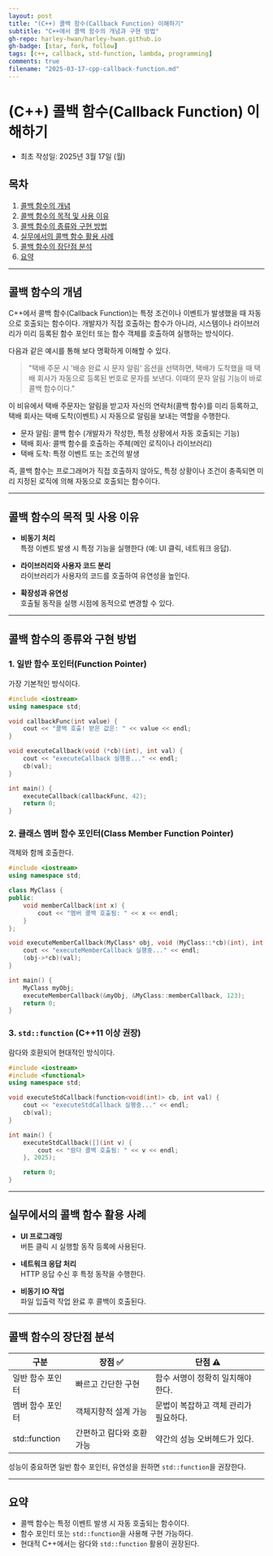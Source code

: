 ```yaml
---
layout: post
title: "(C++) 콜백 함수(Callback Function) 이해하기"
subtitle: "C++에서 콜백 함수의 개념과 구현 방법"
gh-repo: harley-hwan/harley-hwan.github.io
gh-badge: [star, fork, follow]
tags: [c++, callback, std-function, lambda, programming]
comments: true
filename: "2025-03-17-cpp-callback-function.md"
---
```


# (C++) 콜백 함수(Callback Function) 이해하기

- 최초 작성일: 2025년 3월 17일 (월)

## 목차

1. [콜백 함수의 개념](#콜백-함수의-개념)
2. [콜백 함수의 목적 및 사용 이유](#콜백-함수의-목적-및-사용-이유)
3. [콜백 함수의 종류와 구현 방법](#콜백-함수의-종류와-구현-방법)
4. [실무에서의 콜백 함수 활용 사례](#실무에서의-콜백-함수-활용-사례)
5. [콜백 함수의 장단점 분석](#콜백-함수의-장단점-분석)
6. [요약](#요약)

---

## 콜백 함수의 개념

C++에서 콜백 함수(Callback Function)는 특정 조건이나 이벤트가 발생했을 때 자동으로 호출되는 함수이다. 개발자가 직접 호출하는 함수가 아니라, 시스템이나 라이브러리가 미리 등록된 함수 포인터 또는 함수 객체를 호출하여 실행하는 방식이다.

다음과 같은 예시를 통해 보다 명확하게 이해할 수 있다.

> "택배 주문 시 '배송 완료 시 문자 알림' 옵션을 선택하면, 택배가 도착했을 때 택배 회사가 자동으로 등록된 번호로 문자를 보낸다. 이때의 문자 알림 기능이 바로 콜백 함수이다."

이 비유에서 택배 주문자는 알림을 받고자 자신의 연락처(콜백 함수)를 미리 등록하고, 택배 회사는 택배 도착(이벤트) 시 자동으로 알림을 보내는 역할을 수행한다.

- 문자 알림: 콜백 함수 (개발자가 작성한, 특정 상황에서 자동 호출되는 기능)
- 택배 회사: 콜백 함수를 호출하는 주체(메인 로직이나 라이브러리)
- 택배 도착: 특정 이벤트 또는 조건의 발생

즉, 콜백 함수는 프로그래머가 직접 호출하지 않아도, 특정 상황이나 조건이 충족되면 미리 지정된 로직에 의해 자동으로 호출되는 함수이다.

---

## 콜백 함수의 목적 및 사용 이유

- **비동기 처리**  
  특정 이벤트 발생 시 특정 기능을 실행한다 (예: UI 클릭, 네트워크 응답).

- **라이브러리와 사용자 코드 분리**  
  라이브러리가 사용자의 코드를 호출하여 유연성을 높인다.

- **확장성과 유연성**  
  호출될 동작을 실행 시점에 동적으로 변경할 수 있다.

---

## 콜백 함수의 종류와 구현 방법

### 1. 일반 함수 포인터(Function Pointer)
가장 기본적인 방식이다.

```cpp
#include <iostream>
using namespace std;

void callbackFunc(int value) {
    cout << "콜백 호출! 받은 값은: " << value << endl;
}

void executeCallback(void (*cb)(int), int val) {
    cout << "executeCallback 실행중..." << endl;
    cb(val);
}

int main() {
    executeCallback(callbackFunc, 42);
    return 0;
}
```

### 2. 클래스 멤버 함수 포인터(Class Member Function Pointer)
객체와 함께 호출한다.

```cpp
#include <iostream>
using namespace std;

class MyClass {
public:
    void memberCallback(int x) {
        cout << "멤버 콜백 호출됨: " << x << endl;
    }
};

void executeMemberCallback(MyClass* obj, void (MyClass::*cb)(int), int val) {
    cout << "executeMemberCallback 실행중..." << endl;
    (obj->*cb)(val);
}

int main() {
    MyClass myObj;
    executeMemberCallback(&myObj, &MyClass::memberCallback, 123);
    return 0;
}
```

### 3. `std::function` (C++11 이상 권장)
람다와 호환되어 현대적인 방식이다.

```cpp
#include <iostream>
#include <functional>
using namespace std;

void executeStdCallback(function<void(int)> cb, int val) {
    cout << "executeStdCallback 실행중..." << endl;
    cb(val);
}

int main() {
    executeStdCallback([](int v) {
        cout << "람다 콜백 호출됨: " << v << endl;
    }, 2025);

    return 0;
}
```

---

## 실무에서의 콜백 함수 활용 사례

- **UI 프로그래밍**  
  버튼 클릭 시 실행할 동작 등록에 사용된다.

- **네트워크 응답 처리**  
  HTTP 응답 수신 후 특정 동작을 수행한다.

- **비동기 IO 작업**  
  파일 입출력 작업 완료 후 콜백이 호출된다.

---

## 콜백 함수의 장단점 분석

| 구분          | 장점 ✅                       | 단점 ⚠️                             |
|---------------|-------------------------------|-------------------------------------|
| 일반 함수 포인터 | 빠르고 간단한 구현               | 함수 서명이 정확히 일치해야 한다.     |
| 멤버 함수 포인터 | 객체지향적 설계 가능              | 문법이 복잡하고 객체 관리가 필요하다. |
| std::function | 간편하고 람다와 호환 가능          | 약간의 성능 오버헤드가 있다.        |

성능이 중요하면 일반 함수 포인터, 유연성을 원하면 `std::function`을 권장한다.

---

## 요약

- 콜백 함수는 특정 이벤트 발생 시 자동 호출되는 함수이다.
- 함수 포인터 또는 `std::function`을 사용해 구현 가능하다.
- 현대적 C++에서는 람다와 `std::function` 활용이 권장된다.

